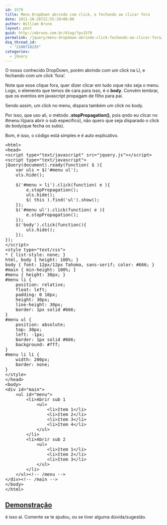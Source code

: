 ```yaml
---
id: 1579
title: Menu DropDown abrindo com click, e fechando ao clicar fora
date: 2011-10-26T22:55:29+00:00
author: William Bruno
layout: post
guid: http://wbruno.com.br/blog/?p=1579
permalink: /jquery/menu-dropdown-abrindo-click-fechando-ao-clicar-fora/
dsq_thread_id:
  - "2100718235"
categories:
  - jQuery
---
```

O nosso conhecido DropDown, porém abrindo com um click na LI, e fechando com um click &#8216;fora&#8217;.
  
<!--more-->

Note que esse clique fora, quer dizer clicar em tudo oque não seja o menu. Logo, o elemento que temos de cara para isso, é o **body**. Convém lembrar, que os eventos em javascript propagam de filho para pai.

Sendo assim, um click no menu, dispara também um click no body.
  
Por isso, que uso ali, o método **.stopPropagation()**, pois qndo eu clicar no #menu li(para abrir o sub especifico), não quero que seja disparado o click do body(que fecha os subs).

Bom, é isso, o código está simples e é auto explicativo.

<pre name="code" class="html">&lt;html>
&lt;head>
&lt;script type="text/javascript" src="jquery.js">&lt;/script>
&lt;script type="text/javascript">
jQuery(document).ready(function( $ ){
	var uls = $('#menu ul');
	uls.hide();

	$('#menu > li').click(function( e ){
		e.stopPropagation();
		uls.hide();
		$( this ).find('ul').show();
	});
	$('#menu ul').click(function( e ){
		e.stopPropagation();
	});
	$('body').click(function(){
		uls.hide();
	});
});
&lt;/script>
&lt;style type="text/css">
* { list-style: none; }
html, body { height: 100%; }
body { font: 12px/12px Tahoma, sans-serif; color: #666; }
#main { min-height: 100%; }
#menu { height: 30px; }
#menu li {
	position: relative;
	float: left;
	padding: 0 10px;
	height: 30px;
	line-height: 30px;
	border: 1px solid #666;
}
#menu ul {
	position: absolute;
	top: 30px;
	left: -1px;
	border: 1px solid #666;
	background: #fff;
}
#menu li li {
	width: 200px;
	border: none;
}
&lt;/style>
&lt;/head>
&lt;body>
&lt;div id="main">
	&lt;ul id="menu">
		&lt;li>Abrir sub 1
			&lt;ul>
				&lt;li>Item 1&lt;/li>
				&lt;li>Item 2&lt;/li>
				&lt;li>Item 3&lt;/li>
				&lt;li>Item 4&lt;/li>
			&lt;/ul>
		&lt;/li>
		&lt;li>Abrir sub 2
			&lt;ul>
				&lt;li>Item 1&lt;/li>
				&lt;li>Item 2&lt;/li>
				&lt;li>Item 3&lt;/li>
			&lt;/ul>
		&lt;/li>	
	&lt;/ul>&lt;!-- /menu -->
&lt;/div>&lt;!-- /main -->
&lt;/body>
&lt;/html>
</pre>

## [Demonstração](/scripts/menu-click.html)

é isso ai. Comente se te ajudou, ou se tiver alguma dúvida/sugestão.